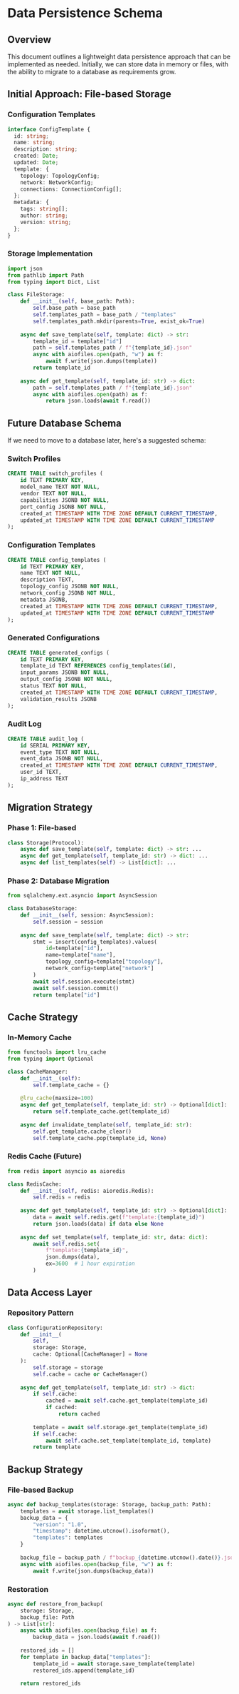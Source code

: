 # Data Persistence Schema

## Overview

This document outlines a lightweight data persistence approach that can be implemented as needed. Initially, we can store data in memory or files, with the ability to migrate to a database as requirements grow.

## Initial Approach: File-based Storage

### Configuration Templates
```typescript
interface ConfigTemplate {
  id: string;
  name: string;
  description: string;
  created: Date;
  updated: Date;
  template: {
    topology: TopologyConfig;
    network: NetworkConfig;
    connections: ConnectionConfig[];
  };
  metadata: {
    tags: string[];
    author: string;
    version: string;
  };
}
```

### Storage Implementation
```python
import json
from pathlib import Path
from typing import Dict, List

class FileStorage:
    def __init__(self, base_path: Path):
        self.base_path = base_path
        self.templates_path = base_path / "templates"
        self.templates_path.mkdir(parents=True, exist_ok=True)
    
    async def save_template(self, template: dict) -> str:
        template_id = template["id"]
        path = self.templates_path / f"{template_id}.json"
        async with aiofiles.open(path, "w") as f:
            await f.write(json.dumps(template))
        return template_id
    
    async def get_template(self, template_id: str) -> dict:
        path = self.templates_path / f"{template_id}.json"
        async with aiofiles.open(path) as f:
            return json.loads(await f.read())
```

## Future Database Schema

If we need to move to a database later, here's a suggested schema:

### Switch Profiles
```sql
CREATE TABLE switch_profiles (
    id TEXT PRIMARY KEY,
    model_name TEXT NOT NULL,
    vendor TEXT NOT NULL,
    capabilities JSONB NOT NULL,
    port_config JSONB NOT NULL,
    created_at TIMESTAMP WITH TIME ZONE DEFAULT CURRENT_TIMESTAMP,
    updated_at TIMESTAMP WITH TIME ZONE DEFAULT CURRENT_TIMESTAMP
);
```

### Configuration Templates
```sql
CREATE TABLE config_templates (
    id TEXT PRIMARY KEY,
    name TEXT NOT NULL,
    description TEXT,
    topology_config JSONB NOT NULL,
    network_config JSONB NOT NULL,
    metadata JSONB,
    created_at TIMESTAMP WITH TIME ZONE DEFAULT CURRENT_TIMESTAMP,
    updated_at TIMESTAMP WITH TIME ZONE DEFAULT CURRENT_TIMESTAMP
);
```

### Generated Configurations
```sql
CREATE TABLE generated_configs (
    id TEXT PRIMARY KEY,
    template_id TEXT REFERENCES config_templates(id),
    input_params JSONB NOT NULL,
    output_config JSONB NOT NULL,
    status TEXT NOT NULL,
    created_at TIMESTAMP WITH TIME ZONE DEFAULT CURRENT_TIMESTAMP,
    validation_results JSONB
);
```

### Audit Log
```sql
CREATE TABLE audit_log (
    id SERIAL PRIMARY KEY,
    event_type TEXT NOT NULL,
    event_data JSONB NOT NULL,
    created_at TIMESTAMP WITH TIME ZONE DEFAULT CURRENT_TIMESTAMP,
    user_id TEXT,
    ip_address TEXT
);
```

## Migration Strategy

### Phase 1: File-based
```python
class Storage(Protocol):
    async def save_template(self, template: dict) -> str: ...
    async def get_template(self, template_id: str) -> dict: ...
    async def list_templates(self) -> List[dict]: ...
```

### Phase 2: Database Migration
```python
from sqlalchemy.ext.asyncio import AsyncSession

class DatabaseStorage:
    def __init__(self, session: AsyncSession):
        self.session = session
    
    async def save_template(self, template: dict) -> str:
        stmt = insert(config_templates).values(
            id=template["id"],
            name=template["name"],
            topology_config=template["topology"],
            network_config=template["network"]
        )
        await self.session.execute(stmt)
        await self.session.commit()
        return template["id"]
```

## Cache Strategy

### In-Memory Cache
```python
from functools import lru_cache
from typing import Optional

class CacheManager:
    def __init__(self):
        self.template_cache = {}
    
    @lru_cache(maxsize=100)
    async def get_template(self, template_id: str) -> Optional[dict]:
        return self.template_cache.get(template_id)
    
    async def invalidate_template(self, template_id: str):
        self.get_template.cache_clear()
        self.template_cache.pop(template_id, None)
```

### Redis Cache (Future)
```python
from redis import asyncio as aioredis

class RedisCache:
    def __init__(self, redis: aioredis.Redis):
        self.redis = redis
    
    async def get_template(self, template_id: str) -> Optional[dict]:
        data = await self.redis.get(f"template:{template_id}")
        return json.loads(data) if data else None
    
    async def set_template(self, template_id: str, data: dict):
        await self.redis.set(
            f"template:{template_id}",
            json.dumps(data),
            ex=3600  # 1 hour expiration
        )
```

## Data Access Layer

### Repository Pattern
```python
class ConfigurationRepository:
    def __init__(
        self,
        storage: Storage,
        cache: Optional[CacheManager] = None
    ):
        self.storage = storage
        self.cache = cache or CacheManager()
    
    async def get_template(self, template_id: str) -> dict:
        if self.cache:
            cached = await self.cache.get_template(template_id)
            if cached:
                return cached
        
        template = await self.storage.get_template(template_id)
        if self.cache:
            await self.cache.set_template(template_id, template)
        return template
```

## Backup Strategy

### File-based Backup
```python
async def backup_templates(storage: Storage, backup_path: Path):
    templates = await storage.list_templates()
    backup_data = {
        "version": "1.0",
        "timestamp": datetime.utcnow().isoformat(),
        "templates": templates
    }
    
    backup_file = backup_path / f"backup_{datetime.utcnow().date()}.json"
    async with aiofiles.open(backup_file, "w") as f:
        await f.write(json.dumps(backup_data))
```

### Restoration
```python
async def restore_from_backup(
    storage: Storage,
    backup_file: Path
) -> List[str]:
    async with aiofiles.open(backup_file) as f:
        backup_data = json.loads(await f.read())
    
    restored_ids = []
    for template in backup_data["templates"]:
        template_id = await storage.save_template(template)
        restored_ids.append(template_id)
    
    return restored_ids
```